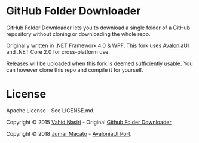 GitHub Folder Downloader
=======

GitHub Folder Downloader lets you to download a single folder of a GitHub repository without cloning or downloading the whole repo.

Originally written in .NET Framework 4.0 & WPF, This fork uses [AvaloniaUI](https://github.com/AvaloniaUI/Avalonia/) and .NET Core 2.0 for cross-platform use.

Releases will be uploaded when this fork is deemed sufficiently usable. You can however clone this repo and compile it for yourself.

License
======

Apache License - See LICENSE.md.

Copyright © 2015 [Vahid Nasiri](https://github.com/VahidN) - Original [Github Folder Downloader](https://github.com/VahidN/GitHubFolderDownloader)

Copyright © 2018 [Jumar Macato](https://github.com/jmacato) - [AvaloniaUI Port](https://github.com/jmacato/GitHubFolderDownloader).
